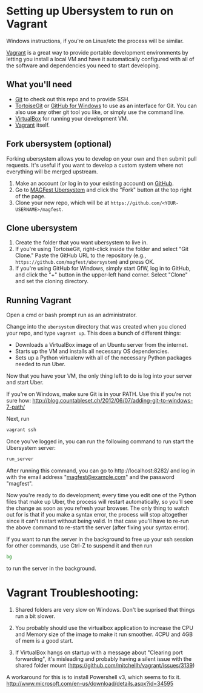 Setting up Ubersystem to run on Vagrant
==================
Windows instructions, if you're on Linux/etc the process will be similar.

[Vagrant](http://www.vagrantup.com/) is a great way to provide portable development environments by letting you install a local VM and have it automatically configured with all of the software and dependencies you need to start developing.

## What you'll need
* [Git](http://git-scm.com/) to check out this repo and to provide SSH.
* [TortoiseGit](https://code.google.com/p/tortoisegit/) or [GitHub for Windows](https://windows.github.com/) to use as an interface for Git. You can also use any other git tool you like, or simply use the command line.
* [VirtualBox](https://www.virtualbox.org/wiki/Downloads) for running your development VM.
* [Vagrant](http://www.vagrantup.com/downloads.html) itself.

## Fork ubersystem (optional)
Forking ubersystem allows you to develop on your own and then submit pull requests. It's useful if you want to develop a custom system where not everything will be merged upstream.
1. Make an account (or log in to your existing account) on [GitHub](https://github.com/).
2. Go to [MAGFest Ubersystem](https://github.com/magfest/ubersystem) and click the "Fork" button at the top right of the page.
3. Clone your new repo, which will be at ``https://github.com/<YOUR-USERNAME>/magfest``.

## Clone ubersystem
1. Create the folder that you want ubersystem to live in.
2. If you're using TortoiseGit, right-click inside the folder and select "Git Clone." Paste the GitHub URL to the repository (e.g., ``https://github.com/magfest/ubersystem``) and press OK.
3. If you're using GitHub for Windows, simply start GfW, log in to GitHub, and click the "+" button in the upper-left hand corner. Select "Clone" and set the cloning directory.

## Running Vagrant
Open a cmd or bash prompt run as an administrator.

Change into the ``ubersystem`` directory that was created when you cloned your repo, and type ``vagrant up``.  This does a bunch of different things:
* Downloads a VirtualBox image of an Ubuntu server from the internet.
* Starts up the VM and installs all necessary OS dependencies.
* Sets up a Python virtualenv with all of the necessary Python packages needed to run Uber.

Now that you have your VM, the only thing left to do is log into your server and start Uber.

If you're on Windows, make sure Git is in your PATH. Use this if you're not sure how:
http://blog.countableset.ch/2012/06/07/adding-git-to-windows-7-path/

Next, run

```bash
vagrant ssh
```

Once you've logged in, you can run the following command to run start the Ubersystem server:

```bash
run_server
```

After running this command, you can go to http://localhost:8282/ and log in with the email address "magfest@example.com" and the password "magfest".

Now you're ready to do development; every time you edit one of the Python files that make up Uber, the process will restart automatically, so you'll see the change as soon as you refresh your browser.  The only thing to watch out for is that if you make a syntax error, the process will stop altogether since it can't restart without being valid.  In that case you'll have to re-run the above command to re-start the server (after fixing your syntax error).

If you want to run the server in the background to free up your ssh session for other commands, use Ctrl-Z to suspend it and then run

```bash
bg
```

to run the server in the background.

Vagrant Troubleshooting:
==========================

1. Shared folders are very slow on Windows. Don't be suprised that things run a bit slower.

2. You probably should use the virtualbox application to increase the CPU and Memory size of the image to make it run smoother.  4CPU and 4GB of mem is a good start.

3. If VirtualBox hangs on startup with a message about "Clearing port forwarding", it's misleading and probably having a silent issue with the shared folder mount (https://github.com/mitchellh/vagrant/issues/3139)

A workaround for this is to install Powershell v3, which seems to fix it. http://www.microsoft.com/en-us/download/details.aspx?id=34595